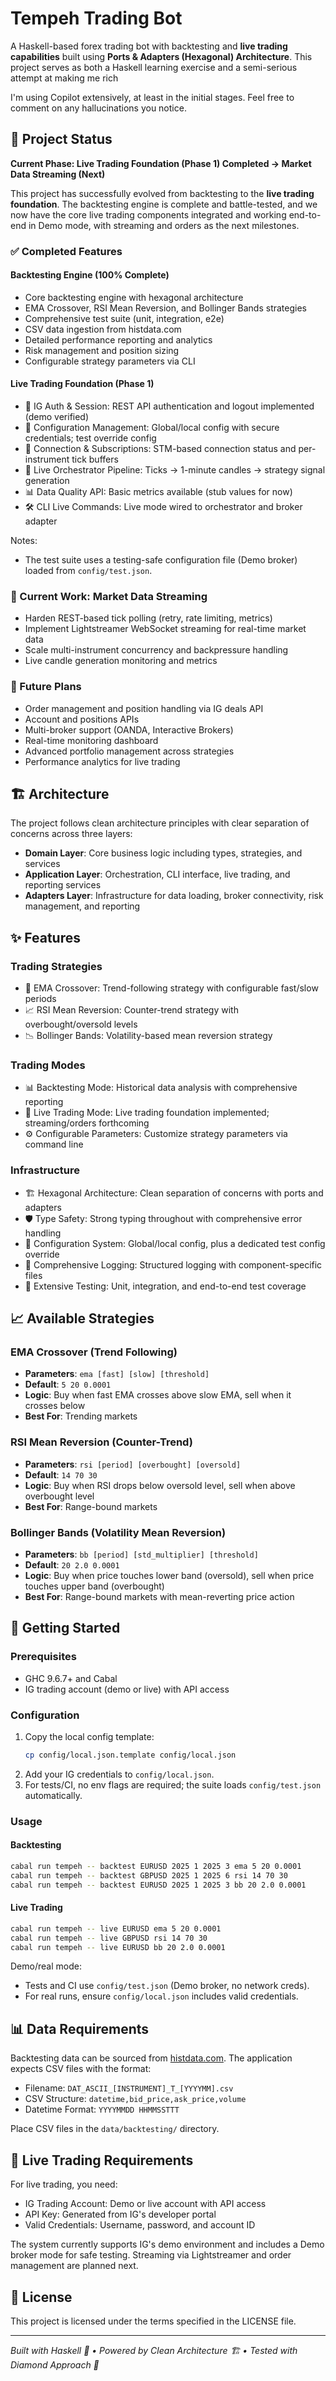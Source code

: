 # Tempeh Trading Bot

A Haskell-based forex trading bot with backtesting and **live trading capabilities** built using **Ports & Adapters (Hexagonal) Architecture**. This project serves as both a Haskell learning exercise and a semi-serious attempt at making me rich

I'm using Copilot extensively, at least in the initial stages. Feel free to comment on any hallucinations you notice.

## 🚧 Project Status

**Current Phase: Live Trading Foundation (Phase 1) Completed → Market Data Streaming (Next)**

This project has successfully evolved from backtesting to the **live trading foundation**. The backtesting engine is complete and battle-tested, and we now have the core live trading components integrated and working end-to-end in Demo mode, with streaming and orders as the next milestones.

### ✅ Completed Features

#### Backtesting Engine (100% Complete)
- Core backtesting engine with hexagonal architecture
- EMA Crossover, RSI Mean Reversion, and Bollinger Bands strategies
- Comprehensive test suite (unit, integration, e2e)
- CSV data ingestion from histdata.com
- Detailed performance reporting and analytics
- Risk management and position sizing
- Configurable strategy parameters via CLI

#### Live Trading Foundation (Phase 1)
- 🔐 IG Auth & Session: REST API authentication and logout implemented (demo verified)
- 🔧 Configuration Management: Global/local config with secure credentials; test override config
- 📡 Connection & Subscriptions: STM-based connection status and per-instrument tick buffers
- 🧬 Live Orchestrator Pipeline: Ticks → 1-minute candles → strategy signal generation
- 📊 Data Quality API: Basic metrics available (stub values for now)
- 🛠️ CLI Live Commands: Live mode wired to orchestrator and broker adapter

Notes:
- The test suite uses a testing-safe configuration file (Demo broker) loaded from `config/test.json`.

### 🔄 Current Work: Market Data Streaming
- Harden REST-based tick polling (retry, rate limiting, metrics)
- Implement Lightstreamer WebSocket streaming for real-time market data
- Scale multi-instrument concurrency and backpressure handling
- Live candle generation monitoring and metrics

### 🎯 Future Plans
- Order management and position handling via IG deals API
- Account and positions APIs
- Multi-broker support (OANDA, Interactive Brokers)
- Real-time monitoring dashboard
- Advanced portfolio management across strategies
- Performance analytics for live trading

## 🏗️ Architecture

The project follows clean architecture principles with clear separation of concerns across three layers:

- **Domain Layer**: Core business logic including types, strategies, and services
- **Application Layer**: Orchestration, CLI interface, live trading, and reporting services  
- **Adapters Layer**: Infrastructure for data loading, broker connectivity, risk management, and reporting

## ✨ Features

### Trading Strategies
- 🔄 EMA Crossover: Trend-following strategy with configurable fast/slow periods
- 📈 RSI Mean Reversion: Counter-trend strategy with overbought/oversold levels
- 📉 Bollinger Bands: Volatility-based mean reversion strategy

### Trading Modes
- 📊 Backtesting Mode: Historical data analysis with comprehensive reporting
- 🔴 Live Trading Mode: Live trading foundation implemented; streaming/orders forthcoming
- ⚙️ Configurable Parameters: Customize strategy parameters via command line

### Infrastructure
- 🏗️ Hexagonal Architecture: Clean separation of concerns with ports and adapters
- 🛡️ Type Safety: Strong typing throughout with comprehensive error handling
- 🔧 Configuration System: Global/local config, plus a dedicated test config override
- 📝 Comprehensive Logging: Structured logging with component-specific files
- 🧪 Extensive Testing: Unit, integration, and end-to-end test coverage

## 📈 Available Strategies

### EMA Crossover (Trend Following)
- **Parameters**: `ema [fast] [slow] [threshold]`
- **Default**: `5 20 0.0001`
- **Logic**: Buy when fast EMA crosses above slow EMA, sell when it crosses below
- **Best For**: Trending markets

### RSI Mean Reversion (Counter-Trend)
- **Parameters**: `rsi [period] [overbought] [oversold]`
- **Default**: `14 70 30`  
- **Logic**: Buy when RSI drops below oversold level, sell when above overbought level
- **Best For**: Range-bound markets

### Bollinger Bands (Volatility Mean Reversion)
- **Parameters**: `bb [period] [std_multiplier] [threshold]`
- **Default**: `20 2.0 0.0001`
- **Logic**: Buy when price touches lower band (oversold), sell when price touches upper band (overbought)
- **Best For**: Range-bound markets with mean-reverting price action

## 🚀 Getting Started

### Prerequisites
- GHC 9.6.7+ and Cabal
- IG trading account (demo or live) with API access

### Configuration
1. Copy the local config template:
   ```bash
   cp config/local.json.template config/local.json
   ```
2. Add your IG credentials to `config/local.json`.
3. For tests/CI, no env flags are required; the suite loads `config/test.json` automatically.

### Usage

#### Backtesting
```bash
cabal run tempeh -- backtest EURUSD 2025 1 2025 3 ema 5 20 0.0001
cabal run tempeh -- backtest GBPUSD 2025 1 2025 6 rsi 14 70 30
cabal run tempeh -- backtest EURUSD 2025 1 2025 3 bb 20 2.0 0.0001
```

#### Live Trading
```bash
cabal run tempeh -- live EURUSD ema 5 20 0.0001
cabal run tempeh -- live GBPUSD rsi 14 70 30
cabal run tempeh -- live EURUSD bb 20 2.0 0.0001
```

Demo/real mode:
- Tests and CI use `config/test.json` (Demo broker, no network creds).
- For real runs, ensure `config/local.json` includes valid credentials.

## 📊 Data Requirements

Backtesting data can be sourced from [histdata.com](https://www.histdata.com/). The application expects CSV files with the format:

- Filename: `DAT_ASCII_[INSTRUMENT]_T_[YYYYMM].csv`
- CSV Structure: `datetime,bid_price,ask_price,volume`
- Datetime Format: `YYYYMMDD HHMMSSTTT`

Place CSV files in the `data/backtesting/` directory.

## 🔗 Live Trading Requirements

For live trading, you need:
- IG Trading Account: Demo or live account with API access
- API Key: Generated from IG's developer portal
- Valid Credentials: Username, password, and account ID

The system currently supports IG's demo environment and includes a Demo broker mode for safe testing. Streaming via Lightstreamer and order management are planned next.

## 📄 License

This project is licensed under the terms specified in the LICENSE file.

---

*Built with Haskell 🎯 • Powered by Clean Architecture 🏗️ • Tested with Diamond Approach 💎*
